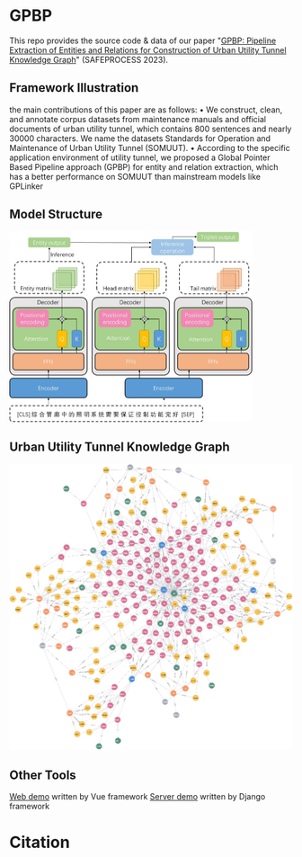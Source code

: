 # GPBP
This repo provides the source code & data of our paper "[GPBP: Pipeline Extraction of Entities and Relations for Construction of Urban Utility Tunnel Knowledge Graph](https://ieeexplore.ieee.org/document/10295733)" (SAFEPROCESS 2023).


## Framework Illustration

the main contributions of this paper are as follows: 
• We construct, clean, and annotate corpus datasets from maintenance manuals and official documents of urban utility tunnel, which contains 800 sentences and nearly 30000 characters. We name the datasets Standards for Operation and Maintenance of Urban Utility Tunnel (SOMUUT). 
• According to the specific application environment of utility tunnel, we proposed a Global Pointer Based Pipeline approach (GPBP) for entity and relation extraction, which has a better performance on SOMUUT than mainstream models like GPLinker

## Model Structure
<img src="img/framework.jpg" alt="our framework" style="zoom: 50%;" />

## Urban Utility Tunnel Knowledge Graph
<img src="img/graph.jpg" alt="our graph" style="zoom:50%;" />

## Other Tools
[Web demo](https://github.com/rainstorm12/pipe-graph) written by Vue framework
[Server demo](https://github.com/rainstorm12/pipesite) written by Django framework

# Citation
